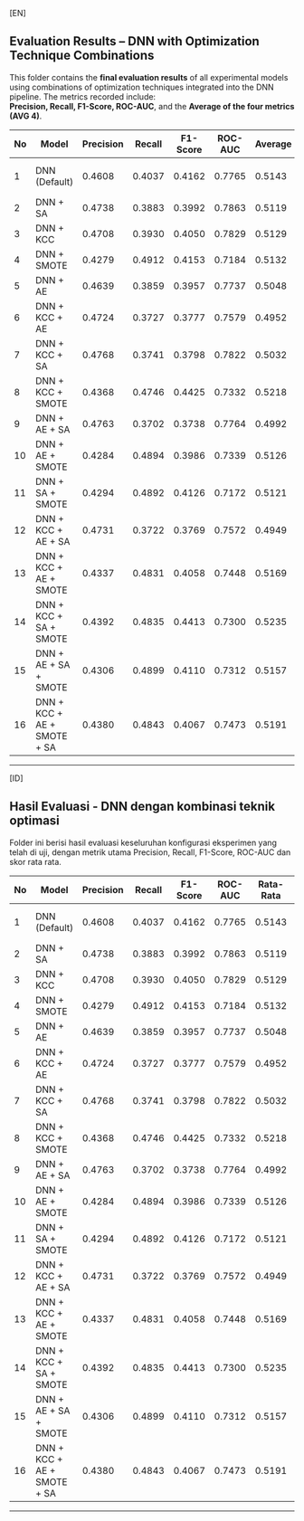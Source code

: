 [EN]

## Evaluation Results – DNN with Optimization Technique Combinations

This folder contains the **final evaluation results** of all experimental models using combinations of optimization techniques integrated into the DNN pipeline. The metrics recorded include:  
**Precision, Recall, F1-Score, ROC-AUC**, and the **Average of the four metrics (AVG 4)**.

| No  | Model                              | Precision | Recall  | F1-Score | ROC-AUC | Average   | Notes                                     | Experiments |
|-----|------------------------------------|-----------|---------|----------|---------|-----------|-------------------------------------------|-------------|
| 1   | DNN (Default)                      | 0.4608    | 0.4037  | 0.4162   | 0.7765  | 0.5143    | 64, 32, 16 (default architecture)         | 20          |
| 2   | DNN + SA                           | 0.4738    | 0.3883  | 0.3992   | 0.7863  | 0.5119    | -                                         | 1           |
| 3   | DNN + KCC                          | 0.4708    | 0.3930  | 0.4050   | 0.7829  | 0.5129    | -                                         | 1           |
| 4   | DNN + SMOTE                        | 0.4279    | 0.4912  | 0.4153   | 0.7184  | 0.5132    | -                                         | 1           |
| 5   | DNN + AE                           | 0.4639    | 0.3859  | 0.3957   | 0.7737  | 0.5048    | AE-B1                                     | 9           |
| 6   | DNN + KCC + AE                     | 0.4724    | 0.3727  | 0.3777   | 0.7579  | 0.4952    | KCCAEC2_S1                                | 10          |
| 7   | DNN + KCC + SA                     | 0.4768    | 0.3741  | 0.3798   | 0.7822  | 0.5032    | -                                         | 1           |
| 8   | DNN + KCC + SMOTE                  | 0.4368    | 0.4746  | 0.4425   | 0.7332  | 0.5218    | SMOTEKCC_S2                               | 2           |
| 9   | DNN + AE + SA                      | 0.4763    | 0.3702  | 0.3738   | 0.7764  | 0.4992    | Dataset from AE-B1                        | 1           |
| 10  | DNN + AE + SMOTE                   | 0.4284    | 0.4894  | 0.3986   | 0.7339  | 0.5126    | Dataset from AE-B1                        | 1           |
| 11  | DNN + SA + SMOTE                   | 0.4294    | 0.4892  | 0.4126   | 0.7172  | 0.5121    | -                                         | 1           |
| 12  | DNN + KCC + AE + SA                | 0.4731    | 0.3722  | 0.3769   | 0.7572  | 0.4949    | Dataset from KCCAEC2_S1                   | 1           |
| 13  | DNN + KCC + AE + SMOTE              | 0.4337    | 0.4831  | 0.4058   | 0.7448  | 0.5169    | Dataset from KCCAEC2_S1                   | 1           |
| 14  | DNN + KCC + SA + SMOTE              | 0.4392    | 0.4835  | 0.4413   | 0.7300  | 0.5235    | -                                         | 1           |
| 15  | DNN + AE + SA + SMOTE               | 0.4306    | 0.4899  | 0.4110   | 0.7312  | 0.5157    | Dataset from AE-B1                        | 1           |
| 16  | DNN + KCC + AE + SMOTE + SA         | 0.4380    | 0.4843  | 0.4067   | 0.7473  | 0.5191    | Dataset from KCCAEC2_S1                   | 1           |

---

[ID]

## Hasil Evaluasi - DNN dengan kombinasi teknik optimasi

Folder ini berisi hasil evaluasi keseluruhan konfigurasi eksperimen yang telah di uji, dengan metrik utama Precision, Recall, F1-Score, ROC-AUC dan skor rata rata. 

| No  | Model                              | Precision | Recall  | F1-Score | ROC-AUC | Rata-Rata | Notes                             | Experiments |
|-----|------------------------------------|-----------|---------|----------|---------|-----------|-----------------------------------|-------------|
| 1   | DNN (Default)                      | 0.4608    | 0.4037  | 0.4162   | 0.7765  | 0.5143    | 64, 32, 16 (arsitektur default)   | 20          |
| 2   | DNN + SA                           | 0.4738    | 0.3883  | 0.3992   | 0.7863  | 0.5119    | -                                 | 1           |
| 3   | DNN + KCC                          | 0.4708    | 0.3930  | 0.4050   | 0.7829  | 0.5129    | -                                 | 1           |
| 4   | DNN + SMOTE                        | 0.4279    | 0.4912  | 0.4153   | 0.7184  | 0.5132    | -                                 | 1           |
| 5   | DNN + AE                           | 0.4639    | 0.3859  | 0.3957   | 0.7737  | 0.5048    | AE-B1                             | 9           |
| 6   | DNN + KCC + AE                     | 0.4724    | 0.3727  | 0.3777   | 0.7579  | 0.4952    | KCCAEC2_S1                        | 10          |
| 7   | DNN + KCC + SA                     | 0.4768    | 0.3741  | 0.3798   | 0.7822  | 0.5032    | -                                 | 1           |
| 8   | DNN + KCC + SMOTE                  | 0.4368    | 0.4746  | 0.4425   | 0.7332  | 0.5218    | SMOTEKCC_S2                       | 2           |
| 9   | DNN + AE + SA                      | 0.4763    | 0.3702  | 0.3738   | 0.7764  | 0.4992    | Dataset dari AE-B1                | 1           |
| 10  | DNN + AE + SMOTE                   | 0.4284    | 0.4894  | 0.3986   | 0.7339  | 0.5126    | Dataset dari AE-B1                | 1           |
| 11  | DNN + SA + SMOTE                   | 0.4294    | 0.4892  | 0.4126   | 0.7172  | 0.5121    | -                                 | 1           |
| 12  | DNN + KCC + AE + SA                | 0.4731    | 0.3722  | 0.3769   | 0.7572  | 0.4949    | Dataset dari KCCAEC2_S1           | 1           |
| 13  | DNN + KCC + AE + SMOTE              | 0.4337    | 0.4831  | 0.4058   | 0.7448  | 0.5169    | Dataset dari KCCAEC2_S1           | 1           |
| 14  | DNN + KCC + SA + SMOTE              | 0.4392    | 0.4835  | 0.4413   | 0.7300  | 0.5235    | -                                 | 1           |
| 15  | DNN + AE + SA + SMOTE               | 0.4306    | 0.4899  | 0.4110   | 0.7312  | 0.5157    | Dataset dari AE-B1                | 1           |
| 16  | DNN + KCC + AE + SMOTE + SA         | 0.4380    | 0.4843  | 0.4067   | 0.7473  | 0.5191    | Dataset dari KCCAEC2_S1           | 1           |



---
